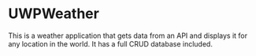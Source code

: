 # UWPWeather

This is a weather application that gets data from an API and displays it for any location in the world. 
It has a full CRUD database included. 
